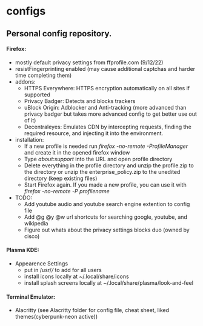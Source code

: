 # configs
## Personal config repository.

#### Firefox: 
  - mostly default privacy settings from ffprofile.com (9/12/22)
  - resistFingerprinting enabled (may cause additional captchas and harder time completing them) 
  - addons: 
      - HTTPS Everywhere: HTTPS encryption automatically on all sites if supported
      - Privacy Badger: Detects and blocks trackers
      - uBlock Origin: Adblocker and Anti-tracking (more advanced than privacy badger but takes more advanced config to get better use out of it)
      - Decentraleyes: Emulates CDN by intercepting requests, finding the required resource, and injecting it into the environment.
  - installation: 
      - If a new profile is needed run *firefox -no-remote -ProfileManager* and create it in the opened firefox window
      - Type *about:support* into the URL and open profile directory
      - Delete everything in the profile directory and unzip the profile.zip to the directory or unzip the enterprise_policy.zip to the unedited directory (keep existing files)
      - Start Firefox again. If you made a new profile, you can use it with *firefox -no-remote -P profilename* 
  - TODO:
      - Add youtube audio and youtube search engine extention to config file
      - Add @g @y @w url shortcuts for searching google, youtube, and wikipedia 
      - Figure out whats about the privacy settings blocks duo (owned by cisco)

#### Plasma KDE: 
  - Appearence Settings
    - put in /usr/*/* to add for all users
    - install icons locally at ~/.local/share/icons
    - install splash screens locally at ~/.local/share/plasma/look-and-feel
    
#### Terminal Emulator: 
  - Alacritty (see Alacritty folder for config file, cheat sheet, liked themes(cyberpunk-neon active))

